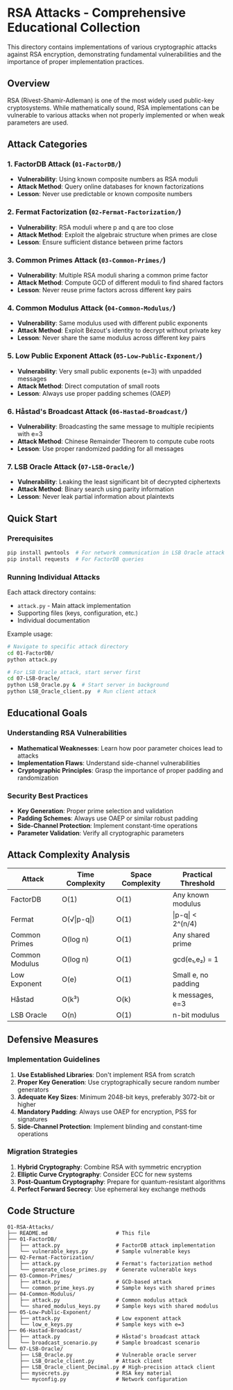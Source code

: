 # RSA Attacks - Comprehensive Educational Collection

This directory contains implementations of various cryptographic attacks against RSA encryption, demonstrating fundamental vulnerabilities and the importance of proper implementation practices.

## Overview

RSA (Rivest-Shamir-Adleman) is one of the most widely used public-key cryptosystems. While mathematically sound, RSA implementations can be vulnerable to various attacks when not properly implemented or when weak parameters are used.

## Attack Categories

### 1. **FactorDB Attack** (`01-FactorDB/`)
- **Vulnerability**: Using known composite numbers as RSA moduli
- **Attack Method**: Query online databases for known factorizations
- **Lesson**: Never use predictable or known composite numbers

### 2. **Fermat Factorization** (`02-Fermat-Factorization/`)
- **Vulnerability**: RSA moduli where p and q are too close
- **Attack Method**: Exploit the algebraic structure when primes are close
- **Lesson**: Ensure sufficient distance between prime factors

### 3. **Common Primes Attack** (`03-Common-Primes/`)
- **Vulnerability**: Multiple RSA moduli sharing a common prime factor
- **Attack Method**: Compute GCD of different moduli to find shared factors
- **Lesson**: Never reuse prime factors across different key pairs

### 4. **Common Modulus Attack** (`04-Common-Modulus/`)
- **Vulnerability**: Same modulus used with different public exponents
- **Attack Method**: Exploit Bézout's identity to decrypt without private key
- **Lesson**: Never share the same modulus across different key pairs

### 5. **Low Public Exponent Attack** (`05-Low-Public-Exponent/`)
- **Vulnerability**: Very small public exponents (e=3) with unpadded messages
- **Attack Method**: Direct computation of small roots
- **Lesson**: Always use proper padding schemes (OAEP)

### 6. **Håstad's Broadcast Attack** (`06-Hastad-Broadcast/`)
- **Vulnerability**: Broadcasting the same message to multiple recipients with e=3
- **Attack Method**: Chinese Remainder Theorem to compute cube roots
- **Lesson**: Use proper randomized padding for all messages

### 7. **LSB Oracle Attack** (`07-LSB-Oracle/`)
- **Vulnerability**: Leaking the least significant bit of decrypted ciphertexts
- **Attack Method**: Binary search using parity information
- **Lesson**: Never leak partial information about plaintexts

## Quick Start

### Prerequisites
```bash
pip install pwntools  # For network communication in LSB Oracle attack
pip install requests  # For FactorDB queries
```

### Running Individual Attacks

Each attack directory contains:
- `attack.py` - Main attack implementation
- Supporting files (keys, configuration, etc.)
- Individual documentation

Example usage:
```bash
# Navigate to specific attack directory
cd 01-FactorDB/
python attack.py

# For LSB Oracle attack, start server first
cd 07-LSB-Oracle/
python LSB_Oracle.py &  # Start server in background
python LSB_Oracle_client.py  # Run client attack
```

## Educational Goals

### Understanding RSA Vulnerabilities
- **Mathematical Weaknesses**: Learn how poor parameter choices lead to attacks
- **Implementation Flaws**: Understand side-channel vulnerabilities
- **Cryptographic Principles**: Grasp the importance of proper padding and randomization

### Security Best Practices
- **Key Generation**: Proper prime selection and validation
- **Padding Schemes**: Always use OAEP or similar robust padding
- **Side-Channel Protection**: Implement constant-time operations
- **Parameter Validation**: Verify all cryptographic parameters

## Attack Complexity Analysis

| Attack | Time Complexity | Space Complexity | Practical Threshold |
|--------|----------------|------------------|-------------------|
| FactorDB | O(1) | O(1) | Any known modulus |
| Fermat | O(√\|p-q\|) | O(1) | \|p-q\| < 2^(n/4) |
| Common Primes | O(log n) | O(1) | Any shared prime |
| Common Modulus | O(log n) | O(1) | gcd(e₁,e₂) = 1 |
| Low Exponent | O(e) | O(1) | Small e, no padding |
| Håstad | O(k³) | O(k) | k messages, e=3 |
| LSB Oracle | O(n) | O(1) | n-bit modulus |

## Defensive Measures

### Implementation Guidelines
1. **Use Established Libraries**: Don't implement RSA from scratch
2. **Proper Key Generation**: Use cryptographically secure random number generators
3. **Adequate Key Sizes**: Minimum 2048-bit keys, preferably 3072-bit or higher
4. **Mandatory Padding**: Always use OAEP for encryption, PSS for signatures
5. **Side-Channel Protection**: Implement blinding and constant-time operations

### Migration Strategies
1. **Hybrid Cryptography**: Combine RSA with symmetric encryption
2. **Elliptic Curve Cryptography**: Consider ECC for new systems
3. **Post-Quantum Cryptography**: Prepare for quantum-resistant algorithms
4. **Perfect Forward Secrecy**: Use ephemeral key exchange methods

## Code Structure

```
01-RSA-Attacks/
├── README.md                      # This file
├── 01-FactorDB/
│   ├── attack.py                  # FactorDB attack implementation
│   └── vulnerable_keys.py         # Sample vulnerable keys
├── 02-Fermat-Factorization/
│   ├── attack.py                  # Fermat's factorization method
│   └── generate_close_primes.py   # Generate vulnerable keys
├── 03-Common-Primes/
│   ├── attack.py                  # GCD-based attack
│   └── common_prime_keys.py       # Sample keys with shared primes
├── 04-Common-Modulus/
│   ├── attack.py                  # Common modulus attack
│   └── shared_modulus_keys.py     # Sample keys with shared modulus
├── 05-Low-Public-Exponent/
│   ├── attack.py                  # Low exponent attack
│   └── low_e_keys.py              # Sample keys with e=3
├── 06-Hastad-Broadcast/
│   ├── attack.py                  # Håstad's broadcast attack
│   └── broadcast_scenario.py      # Sample broadcast scenario
└── 07-LSB-Oracle/
    ├── LSB_Oracle.py              # Vulnerable oracle server
    ├── LSB_Oracle_client.py       # Attack client
    ├── LSB_Oracle_client_Decimal.py # High-precision attack client
    ├── mysecrets.py               # RSA key material
    └── myconfig.py                # Network configuration
```
